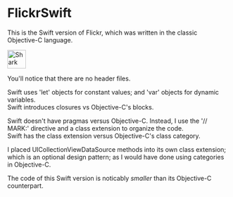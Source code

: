 FlickrSwift
===========

This is the Swift version of Flickr, which was written in the classic Objective-C language.
<p>

<img src="https://farm5.staticflickr.com/4655/40375302381_730ca8ab03_m.jpg" alt="Shark" height="42" width="42">

You'll notice that there are no header files. <br/>

Swift uses 'let' objects for constant values; and
'var' objects for dynamic variables.
<br />
Swift introduces closures vs Objective-C's blocks.
<p>
Swift doesn't have pragmas versus Objective-C.  
Instead, I use the '// MARK:' directive and a class extension to organize the code.

<br/>
Swift has the class extension versus Objective-C's
class category.
<p>
I placed UICollectionViewDataSource methods into its own class extension; which
is an optional design pattern; as I would have done using categories in Objective-C.
<p>
The code of this Swift version is noticably <em>smaller</em> than its Objective-C
counterpart.
